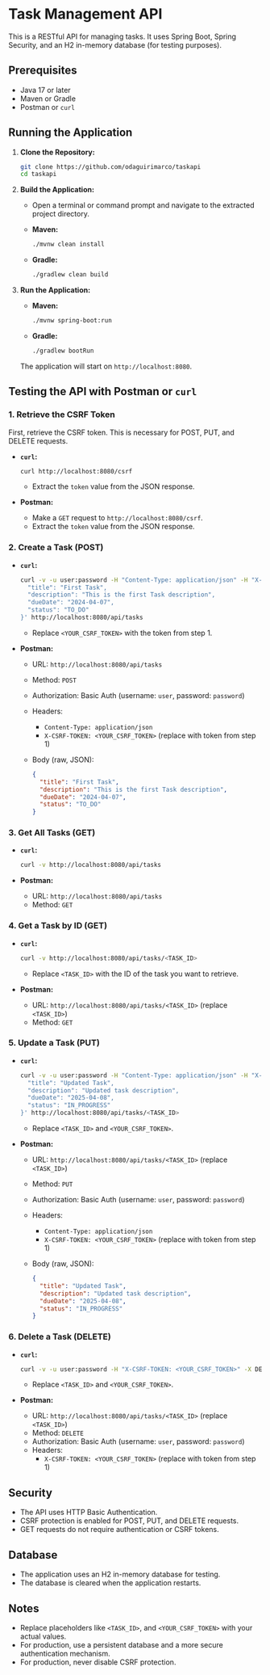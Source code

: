 # Task Management API

This is a RESTful API for managing tasks. It uses Spring Boot, Spring Security, and an H2 in-memory database (for testing purposes).

## Prerequisites

* Java 17 or later
* Maven or Gradle
* Postman or `curl`

## Running the Application

1. **Clone the Repository:**

    ```bash
    git clone https://github.com/odaguirimarco/taskapi
    cd taskapi
    ```

2.  **Build the Application:**

    * Open a terminal or command prompt and navigate to the extracted project directory.
    * **Maven:**

        ```bash
        ./mvnw clean install
        ```

    * **Gradle:**

        ```bash
        ./gradlew clean build
        ```

3.  **Run the Application:**

    * **Maven:**

        ```bash
        ./mvnw spring-boot:run
        ```

    * **Gradle:**

        ```bash
        ./gradlew bootRun
        ```

    The application will start on `http://localhost:8080`.

## Testing the API with Postman or `curl`

### 1. Retrieve the CSRF Token

First, retrieve the CSRF token. This is necessary for POST, PUT, and DELETE requests.

* **`curl`:**

    ```bash
    curl http://localhost:8080/csrf
    ```

    * Extract the `token` value from the JSON response.

* **Postman:**

    * Make a `GET` request to `http://localhost:8080/csrf`.
    * Extract the `token` value from the JSON response.

### 2. Create a Task (POST)

* **`curl`:**

    ```bash
    curl -v -u user:password -H "Content-Type: application/json" -H "X-CSRF-TOKEN: <YOUR_CSRF_TOKEN>" -X POST -d '{
      "title": "First Task",
      "description": "This is the first Task description",
      "dueDate": "2024-04-07",
      "status": "TO_DO"
    }' http://localhost:8080/api/tasks
    ```

    * Replace `<YOUR_CSRF_TOKEN>` with the token from step 1.

* **Postman:**

    * URL: `http://localhost:8080/api/tasks`
    * Method: `POST`
    * Authorization: Basic Auth (username: `user`, password: `password`)
    * Headers:
        * `Content-Type: application/json`
        * `X-CSRF-TOKEN: <YOUR_CSRF_TOKEN>` (replace with token from step 1)
    * Body (raw, JSON):

        ```json
        {
          "title": "First Task",
          "description": "This is the first Task description",
          "dueDate": "2024-04-07",
          "status": "TO_DO"
        }
        ```

### 3. Get All Tasks (GET)

* **`curl`:**

    ```bash
    curl -v http://localhost:8080/api/tasks
    ```

* **Postman:**

    * URL: `http://localhost:8080/api/tasks`
    * Method: `GET`

### 4. Get a Task by ID (GET)

* **`curl`:**

    ```bash
    curl -v http://localhost:8080/api/tasks/<TASK_ID>
    ```

    * Replace `<TASK_ID>` with the ID of the task you want to retrieve.

* **Postman:**

    * URL: `http://localhost:8080/api/tasks/<TASK_ID>` (replace `<TASK_ID>`)
    * Method: `GET`

### 5. Update a Task (PUT)

* **`curl`:**

    ```bash
    curl -v -u user:password -H "Content-Type: application/json" -H "X-CSRF-TOKEN: <YOUR_CSRF_TOKEN>" -X PUT -d '{
      "title": "Updated Task",
      "description": "Updated task description",
      "dueDate": "2025-04-08",
      "status": "IN_PROGRESS"
    }' http://localhost:8080/api/tasks/<TASK_ID>
    ```

    * Replace `<TASK_ID>` and `<YOUR_CSRF_TOKEN>`.

* **Postman:**

    * URL: `http://localhost:8080/api/tasks/<TASK_ID>` (replace `<TASK_ID>`)
    * Method: `PUT`
    * Authorization: Basic Auth (username: `user`, password: `password`)
    * Headers:
        * `Content-Type: application/json`
        * `X-CSRF-TOKEN: <YOUR_CSRF_TOKEN>` (replace with token from step 1)
    * Body (raw, JSON):

        ```json
        {
          "title": "Updated Task",
          "description": "Updated task description",
          "dueDate": "2025-04-08",
          "status": "IN_PROGRESS"
        }
        ```

### 6. Delete a Task (DELETE)

* **`curl`:**

    ```bash
    curl -v -u user:password -H "X-CSRF-TOKEN: <YOUR_CSRF_TOKEN>" -X DELETE http://localhost:8080/api/tasks/<TASK_ID>
    ```

    * Replace `<TASK_ID>` and `<YOUR_CSRF_TOKEN>`.

* **Postman:**

    * URL: `http://localhost:8080/api/tasks/<TASK_ID>` (replace `<TASK_ID>`)
    * Method: `DELETE`
    * Authorization: Basic Auth (username: `user`, password: `password`)
    * Headers:
        * `X-CSRF-TOKEN: <YOUR_CSRF_TOKEN>` (replace with token from step 1)

## Security

* The API uses HTTP Basic Authentication.
* CSRF protection is enabled for POST, PUT, and DELETE requests.
* GET requests do not require authentication or CSRF tokens.

## Database

* The application uses an H2 in-memory database for testing.
* The database is cleared when the application restarts.

## Notes

* Replace placeholders like `<TASK_ID>`, and `<YOUR_CSRF_TOKEN>` with your actual values.
* For production, use a persistent database and a more secure authentication mechanism.
* For production, never disable CSRF protection.